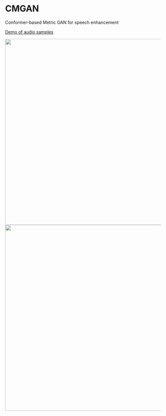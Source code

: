 # CMGAN
Conformer-based Metric GAN for speech enhancement

[Demo of audio samples](https://ruizhecao96.github.io/) 

<img src="https://github.com/ruizhecao96/CMGAN/blob/main/Figure/Overview.jpg" width="600px">

<img src="https://github.com/ruizhecao96/CMGAN/blob/main/Figure/Table.jpg" width="600px">
